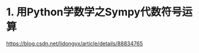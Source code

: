 # 1. 用Python学数学之Sympy代数符号运算


https://blog.csdn.net/lidongyx/article/details/88834765















